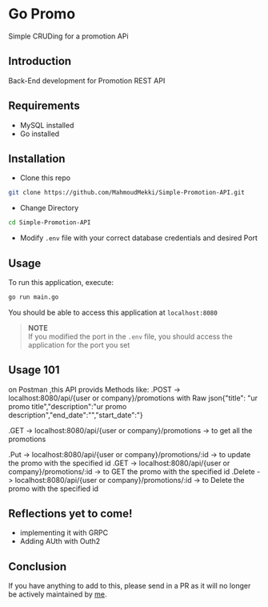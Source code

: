 # Go Promo

Simple CRUDing for a promotion APi


## Introduction

Back-End development for Promotion REST API

## Requirements
* MySQL installed
* Go installed

## Installation

* Clone this repo 

```bash
git clone https://github.com/MahmoudMekki/Simple-Promotion-API.git
```

* Change Directory

```bash
cd Simple-Promotion-API
```

* Modify `.env` file with your correct database credentials and desired Port

## Usage

To run this application, execute:

```bash
go run main.go
```

You should be able to access this application at `localhost:8080`

>**NOTE**<br>
>If you modified the port in the `.env` file, you should access the application for the port you set

## Usage 101
on Postman ,this API provids Methods like:
.POST -> localhost:8080/api/{user or company}/promotions with Raw json{"title": "ur promo title","description":"ur promo description","end_date":"","start_date":"}

.GET -> localhost:8080/api/{user or company}/promotions ->  to get all the promotions

.Put -> localhost:8080/api/{user or company}/promotions/:id -> to update the promo with the specified id
.GET -> localhost:8080/api/{user or company}/promotions/:id -> to GET the promo with the specified id
.Delete -> localhost:8080/api/{user or company}/promotions/:id ->  to Delete the promo with the specified id

## Reflections yet to come!

* implementing it with GRPC 
* Adding AUth with Outh2

## Conclusion 
If you have anything to add to this, please send in a PR as it will no longer be actively maintained by [me](https://github.com/MahmoudMekki).






